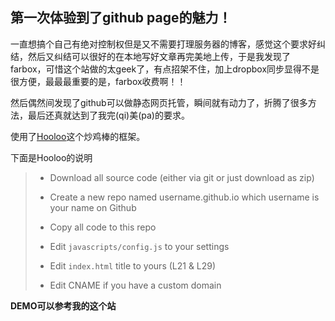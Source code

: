 ## 第一次体验到了github page的魅力！

一直想搞个自己有绝对控制权但是又不需要打理服务器的博客，感觉这个要求好纠结，然后又纠结可以很好的在本地写好文章再完美地上传，于是我发现了farbox，可惜这个站做的太geek了，有点招架不住，加上dropbox同步显得不是很方便，最最最重要的是，farbox收费啊！！

然后偶然间发现了github可以做静态网页托管，瞬间就有动力了，折腾了很多方法，最后还真就达到了我完(qi)美(pa)的要求。

使用了[Hooloo](https://github.com/Sneezry/Hooloo "Hooloo")这个炒鸡棒的框架。

下面是Hooloo的说明

> * Download all source code (either via git or just download as zip)
> 
> * Create a new repo named username.github.io which username is your name on Github
> 
> * Copy all code to this repo
> 
> * Edit `javascripts/config.js` to your settings
> 
> * Edit `index.html` title to yours (L21 & L29)
> 
> * Edit CNAME if you have a custom domain

**DEMO可以参考我的这个站**